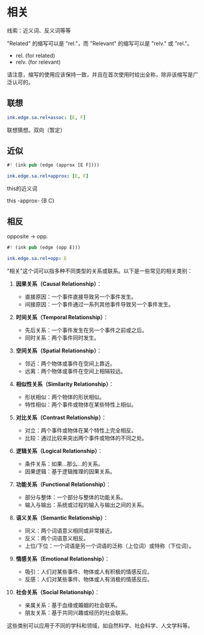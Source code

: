 # 相关

线索：近义词、反义词等等

"Related" 的缩写可以是 "rel."，而 "Relevant" 的缩写可以是 "relv." 或 "rel."。

- rel. (for related)
- relv. (for relevant)

请注意，缩写的使用应该保持一致，并且在首次使用时给出全称，除非该缩写是广泛认可的。

## 联想

```yaml
ink.edge.sa.rel+assoc: [E, F]
```

联想猜想。双向（暂定）


## 近似 

```rs
#! (ink pub (edge (approx [E F])))
```

```yaml
ink.edge.sa.rel+approx: [E, F]
```

this的近义词

this -approx- {B C}  


## 相反

opposite -> opp.

```rs
#! (ink pub (edge (opp E)))
```

```yaml
ink.edge.sa.rel+opp: E
```


"相关"这个词可以指多种不同类型的关系或联系。以下是一些常见的相关类别：

1. **因果关系（Causal Relationship）**：
   - 直接原因：一个事件直接导致另一个事件发生。
   - 间接原因：一个事件通过一系列其他事件导致另一个事件发生。

2. **时间关系（Temporal Relationship）**：
   - 先后关系：一个事件发生在另一个事件之前或之后。
   - 同时关系：两个事件同时发生。

3. **空间关系（Spatial Relationship）**：
   - 邻近：两个物体或事件在空间上靠近。
   - 远离：两个物体或事件在空间上相隔较远。

4. **相似性关系（Similarity Relationship）**：
   - 形状相似：两个物体的形状相似。
   - 特性相似：两个事件或物体在某些特性上相似。

5. **对比关系（Contrast Relationship）**：
   - 对立：两个事件或物体在某个特性上完全相反。
   - 比较：通过比较来突出两个事件或物体的不同之处。

6. **逻辑关系（Logical Relationship）**：
   - 条件关系：如果...那么...的关系。
   - 因果逻辑：基于逻辑推理的因果关系。

7. **功能关系（Functional Relationship）**：
   - 部分与整体：一个部分与整体的功能关系。
   - 输入与输出：系统或过程的输入与输出之间的关系。

8. **语义关系（Semantic Relationship）**：
   - 同义：两个词语意义相同或非常接近。
   - 反义：两个词语意义相反。
   - 上位/下位：一个词语是另一个词语的泛称（上位词）或特称（下位词）。

9. **情感关系（Emotional Relationship）**：
   - 吸引：人们对某些事件、物体或人有积极的情感反应。
   - 反感：人们对某些事件、物体或人有消极的情感反应。

10. **社会关系（Social Relationship）**：
    - 亲属关系：基于血缘或婚姻的社会联系。
    - 朋友关系：基于共同兴趣或经历的社会联系。

这些类别可以应用于不同的学科和领域，如自然科学、社会科学、人文学科等。